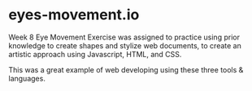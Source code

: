 # eyes-movement.io

Week 8 Eye Movement Exercise was assigned to practice using prior knowledge to create shapes and stylize web documents, to create an artistic approach using Javascript, HTML, and CSS.

This was a great example of web developing using these three tools & languages.
